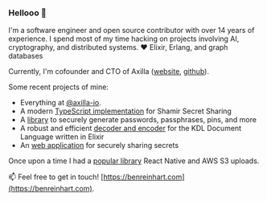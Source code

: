 ### Hellooo 👋

I'm a software engineer and open source contributor with over 14 years of experience. I spend most of my time hacking on projects involving AI, cryptography, and distributed systems. ❤️ Elixir, Erlang, and graph databases

Currently, I'm cofounder and CTO of Axilla ([website](https://axilla.io), [github](https://github.com/axilla-io)).

Some recent projects of mine:

* Everything at [@axilla-io](https://github.com/axilla-io).
* A modern [TypeScript implementation](https://github.com/privy-io/shamir-secret-sharing) for Shamir Secret Sharing
* A [library](https://github.com/benjreinhart/secure-password-utilities) to securely generate passwords, passphrases, pins, and more
* A robust and efficient [decoder and encoder](https://github.com/benjreinhart/ex_kdl) for the KDL Document Language written in Elixir
* An [web application](https://github.com/benjreinhart/rayven) for securely sharing secrets

Once upon a time I had a [popular library](https://github.com/benjreinhart/react-native-aws3) React Native and AWS S3 uploads.

📫 Feel free to get in touch! [https://benreinhart.com](https://benreinhart.com).
